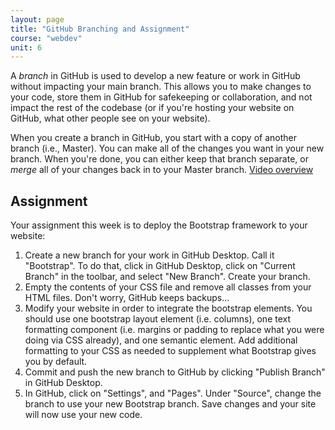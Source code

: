 ```yaml
---
layout: page
title: "GitHub Branching and Assignment"
course: "webdev"
unit: 6
---
```


A _branch_ in GitHub is used to develop a new feature or work in GitHub without impacting your main branch. This allows you to make changes to your code, store them in GitHub for safekeeping or collaboration, and not impact the rest of the codebase (or if you're hosting your website on GitHub, what other people see on your website). 

When you create a branch in GitHub, you start with a copy of another branch (i.e., Master). You can make all of the changes you want in your new branch. When you're done, you can either keep that branch separate, or _merge_ all of your changes back in to your Master branch. [Video overview](https://www.youtube.com/watch?v=2GO1a1vgNrc)

## Assignment
Your assignment this week is to deploy the Bootstrap framework to your website:
1. Create a new branch for your work in GitHub Desktop. Call it "Bootstrap". To do that, click in GitHub Desktop, click on "Current Branch" in the toolbar, and select "New Branch". Create your branch.
2. Empty the contents of your CSS file and remove all classes from your HTML files. Don't worry, GitHub keeps backups...
3. Modify your website in order to integrate the bootstrap elements. You should use one bootstrap layout element (i.e. columns), one text formatting component (i.e. margins or padding to replace what you were doing via CSS already), and one semantic element. Add additional formatting to your CSS as needed to supplement what Bootstrap gives you by default.
4. Commit and push the new branch to GitHub by clicking "Publish Branch" in GitHub Desktop.
5. In GitHub, click on "Settings", and "Pages". Under "Source", change the branch to use your new Bootstrap branch. Save changes and your site will now use your new code.